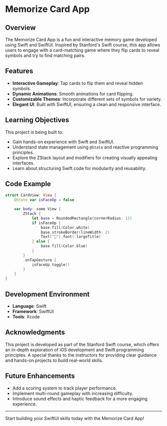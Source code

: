 # Memorize Card App

## Overview
The Memorize Card App is a fun and interactive memory game developed using Swift and SwiftUI. Inspired by Stanford's Swift course, this app allows users to engage with a card-matching game where they flip cards to reveal symbols and try to find matching pairs.

## Features
- **Interactive Gameplay**: Tap cards to flip them and reveal hidden symbols.
- **Dynamic Animations**: Smooth animations for card flipping.
- **Customizable Themes**: Incorporate different sets of symbols for variety.
- **Elegant UI**: Built with SwiftUI, ensuring a clean and responsive interface.

## Learning Objectives
This project is being built to:
- Gain hands-on experience with Swift and SwiftUI.
- Understand state management using `@State` and reactive programming principles.
- Explore the ZStack layout and modifiers for creating visually appealing interfaces.
- Learn about structuring Swift code for modularity and reusability.

## Code Example
```swift
struct CardView: View {
    @State var isFaceUp = false

    var body: some View {
        ZStack {
            let base = RoundedRectangle(cornerRadius: 12)
            if isFaceUp {
                base.fill(Color.white)
                base.strokeBorder(lineWidth: 2)
                Text("👻").font(.largeTitle)
            } else {
                base.fill(Color.blue)
            }
        }
        .onTapGesture {
            isFaceUp.toggle()
        }
    }
}
```

## Development Environment
- **Language**: Swift
- **Framework**: SwiftUI
- **Tools**: Xcode

## Acknowledgments
This project is developed as part of the Stanford Swift course, which offers an in-depth exploration of iOS development and Swift programming principles. A special thanks to the instructors for providing clear guidance and hands-on projects to build real-world skills.

## Future Enhancements
- Add a scoring system to track player performance.
- Implement multi-round gameplay with increasing difficulty.
- Introduce sound effects and haptic feedback for a more engaging experience.

---
Start building your SwiftUI skills today with the Memorize Card App!

